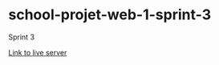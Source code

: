 # school-projet-web-1-sprint-3

Sprint 3

[Link to live server](https://saddektouati.site/schl/s4-pw-1/sprint-3/stampe/public)
